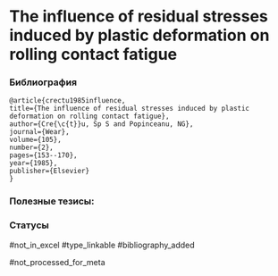 # The influence of residual stresses induced by plastic deformation on rolling contact fatigue

### Библиография
```
@article{crectu1985influence,
title={The influence of residual stresses induced by plastic deformation on rolling contact fatigue},
author={Cre{\c{t}}u, Sp S and Popinceanu, NG},
journal={Wear},
volume={105},
number={2},
pages={153--170},
year={1985},
publisher={Elsevier}
}
```

### Полезные тезисы:

### Статусы
#not_in_excel 
#type_linkable 
#bibliography_added

#not_processed_for_meta
